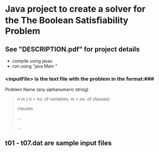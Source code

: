# Java project to create a solver for the The Boolean Satisﬁability Problem #
## See "DESCRIPTION.pdf" for project details ##

+ compile using javac
+ run using "java Main <inputFile>"  

### \<inputFile\> is the text file with the problem in the format:###

Problem Name (any alphanumeric string)

>n m           ( n = no. of variables, m = no. of clauses)

>clauses

>...

>...

## t01 - t07.dat are sample input files ##
